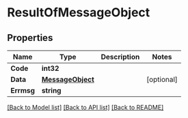 # ResultOfMessageObject

## Properties

Name | Type | Description | Notes
------------ | ------------- | ------------- | -------------
**Code** | **int32** |  | 
**Data** | [**MessageObject**](MessageObject.md) |  | [optional] 
**Errmsg** | **string** |  | 

[[Back to Model list]](../README.md#documentation-for-models) [[Back to API list]](../README.md#documentation-for-api-endpoints) [[Back to README]](../README.md)


